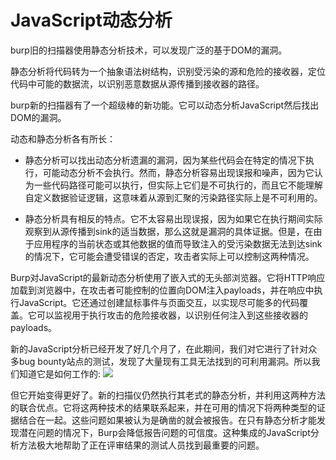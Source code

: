 # JavaScript动态分析

burp旧的扫描器使用静态分析技术，可以发现广泛的基于DOM的漏洞。

静态分析将代码转为一个抽象语法树结构，识别受污染的源和危险的接收器，定位代码中可能的数据流，以识别恶意数据从源传播到接收器的路径。

burp新的扫描器有了一个超级棒的新功能。它可以动态分析JavaScript然后找出DOM的漏洞。

动态和静态分析各有所长：

- 静态分析可以找出动态分析遗漏的漏洞，因为某些代码会在特定的情况下执行，可能动态分析不会执行。然而，静态分析容易出现误报和噪声，因为它认为一些代码路径可能可以执行，但实际上它们是不可执行的，而且它不能理解自定义数据验证逻辑，这意味着从源到汇聚的污染路径实际上是不可利用的。

- 静态分析具有相反的特点。它不太容易出现误报，因为如果它在执行期间实际观察到从源传播到sink的适当数据，那么这就是漏洞的具体证据。但是，在由于应用程序的当前状态或其他数据的值而导致注入的受污染数据无法到达sink的情况下，它可能会遭受错误的否定，攻击者实际上可以控制这两种情况。

Burp对JavaScript的最新动态分析使用了嵌入式的无头部浏览器。它将HTTP响应加载到浏览器中，在攻击者可能控制的位置向DOM注入payloads，并在响应中执行JavaScript。它还通过创建鼠标事件与页面交互，以实现尽可能多的代码覆盖。它可以监视用于执行攻击的危险接收器，以识别任何注入到这些接收器的payloads。

新的JavaScript分析已经开发了好几个月了，在此期间，我们对它进行了针对众多bug bounty站点的测试，发现了大量现有工具无法找到的可利用漏洞。所以我们知道它是如何工作的:
![](https://portswigger.net/cms/images/61/6c/1173cfb96079-article-dynamic_javascript_analysis.png)

但它开始变得更好了。新的扫描仪仍然执行其老式的静态分析，并利用这两种方法的联合优点。它将这两种技术的结果联系起来，并在可用的情况下将两种类型的证据结合在一起。这些问题如果被认为是确凿的就会被报告。在只有静态分析才能发现潜在问题的情况下，Burp会降低报告问题的可信度。这种集成的JavaScript分析方法极大地帮助了正在评审结果的测试人员找到最重要的问题。
